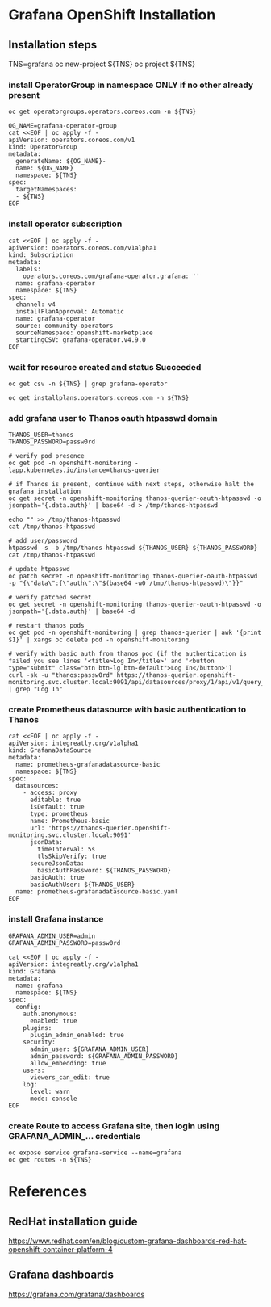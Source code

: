 # Grafana OpenShift Installation

## Installation steps

TNS=grafana
oc new-project ${TNS}
oc project ${TNS}

### install OperatorGroup in namespace ONLY if no other already present
```
oc get operatorgroups.operators.coreos.com -n ${TNS}

OG_NAME=grafana-operator-group
cat <<EOF | oc apply -f -
apiVersion: operators.coreos.com/v1
kind: OperatorGroup
metadata:
  generateName: ${OG_NAME}-
  name: ${OG_NAME}
  namespace: ${TNS}
spec:
  targetNamespaces:
  - ${TNS}
EOF
```

### install operator subscription
```
cat <<EOF | oc apply -f -
apiVersion: operators.coreos.com/v1alpha1
kind: Subscription
metadata:
  labels:
    operators.coreos.com/grafana-operator.grafana: ''
  name: grafana-operator
  namespace: ${TNS}
spec:
  channel: v4
  installPlanApproval: Automatic
  name: grafana-operator
  source: community-operators
  sourceNamespace: openshift-marketplace
  startingCSV: grafana-operator.v4.9.0
EOF
```

### wait for resource created and status Succeeded
```
oc get csv -n ${TNS} | grep grafana-operator

oc get installplans.operators.coreos.com -n ${TNS}
```

### add grafana user to Thanos oauth htpasswd domain
```
THANOS_USER=thanos
THANOS_PASSWORD=passw0rd

# verify pod presence
oc get pod -n openshift-monitoring -lapp.kubernetes.io/instance=thanos-querier

# if Thanos is present, continue with next steps, otherwise halt the grafana installation
oc get secret -n openshift-monitoring thanos-querier-oauth-htpasswd -o jsonpath='{.data.auth}' | base64 -d > /tmp/thanos-htpasswd

echo "" >> /tmp/thanos-htpasswd
cat /tmp/thanos-htpasswd

# add user/password
htpasswd -s -b /tmp/thanos-htpasswd ${THANOS_USER} ${THANOS_PASSWORD}
cat /tmp/thanos-htpasswd

# update htpasswd
oc patch secret -n openshift-monitoring thanos-querier-oauth-htpasswd -p "{\"data\":{\"auth\":\"$(base64 -w0 /tmp/thanos-htpasswd)\"}}"

# verify patched secret
oc get secret -n openshift-monitoring thanos-querier-oauth-htpasswd -o jsonpath='{.data.auth}' | base64 -d

# restart thanos pods
oc get pod -n openshift-monitoring | grep thanos-querier | awk '{print $1}' | xargs oc delete pod -n openshift-monitoring

# verify with basic auth from thanos pod (if the authentication is failed you see lines '<title>Log In</title>' and '<button type="submit" class="btn btn-lg btn-default">Log In</button>')
curl -sk -u "thanos:passw0rd" https://thanos-querier.openshift-monitoring.svc.cluster.local:9091/api/datasources/proxy/1/api/v1/query_range | grep "Log In"

```

### create Prometheus datasource with basic authentication to Thanos
```
cat <<EOF | oc apply -f -
apiVersion: integreatly.org/v1alpha1
kind: GrafanaDataSource
metadata:
  name: prometheus-grafanadatasource-basic
  namespace: ${TNS}
spec:
  datasources:
    - access: proxy      
      editable: true
      isDefault: true
      type: prometheus
      name: Prometheus-basic
      url: 'https://thanos-querier.openshift-monitoring.svc.cluster.local:9091'
      jsonData:
        timeInterval: 5s
        tlsSkipVerify: true
      secureJsonData:
        basicAuthPassword: ${THANOS_PASSWORD}
      basicAuth: true
      basicAuthUser: ${THANOS_USER}
  name: prometheus-grafanadatasource-basic.yaml
EOF
```

### install Grafana instance
```
GRAFANA_ADMIN_USER=admin
GRAFANA_ADMIN_PASSWORD=passw0rd

cat <<EOF | oc apply -f -
apiVersion: integreatly.org/v1alpha1
kind: Grafana
metadata:
  name: grafana
  namespace: ${TNS}
spec:
  config:
    auth.anonymous:
      enabled: true
    plugins:
      plugin_admin_enabled: true
    security:
      admin_user: ${GRAFANA_ADMIN_USER}
      admin_password: ${GRAFANA_ADMIN_PASSWORD}
      allow_embedding: true
    users:
      viewers_can_edit: true
    log:
      level: warn
      mode: console      
EOF
```

### create Route to access Grafana site, then login using GRAFANA_ADMIN_... credentials
```
oc expose service grafana-service --name=grafana
oc get routes -n ${TNS}
```


# References

## RedHat installation guide
https://www.redhat.com/en/blog/custom-grafana-dashboards-red-hat-openshift-container-platform-4


## Grafana dashboards
https://grafana.com/grafana/dashboards
